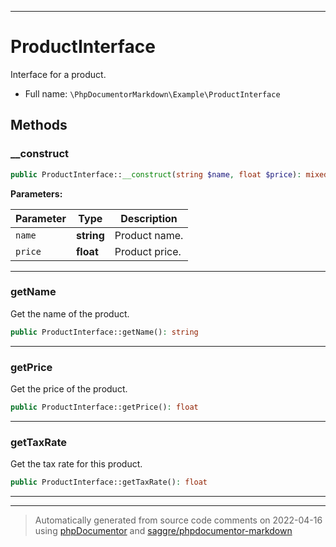 ***

# ProductInterface

Interface for a product.



* Full name: `\PhpDocumentorMarkdown\Example\ProductInterface`



## Methods


### __construct



```php
public ProductInterface::__construct(string $name, float $price): mixed
```








**Parameters:**

| Parameter | Type | Description |
|-----------|------|-------------|
| `name` | **string** | Product name. |
| `price` | **float** | Product price. |




***

### getName

Get the name of the product.

```php
public ProductInterface::getName(): string
```











***

### getPrice

Get the price of the product.

```php
public ProductInterface::getPrice(): float
```











***

### getTaxRate

Get the tax rate for this product.

```php
public ProductInterface::getTaxRate(): float
```











***


***
> Automatically generated from source code comments on 2022-04-16 using [phpDocumentor](http://www.phpdoc.org/) and [saggre/phpdocumentor-markdown](https://github.com/Saggre/phpDocumentor-markdown)
